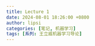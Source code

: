 ```yaml
---
title: Lecture 1
date: 2024-08-01 18:26:00 +0800
author: lipsi
categories: [笔记, 机器学习]
tags: [系列: 王立威机器学习导论]
---
```



